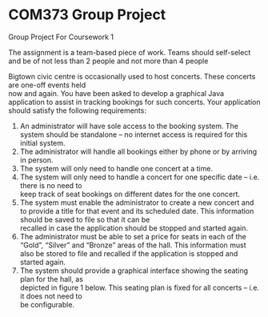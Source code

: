 # COM373 Group Project
Group Project For Coursework 1


The	assignment	is	a	team-based	piece	of	work.	Teams	should	self-select	and	be	of	not	
less	than	2	people	and	not	more	than	4	people

Bigtown	civic	centre	is	occasionally	used	to	host	concerts.	These	concerts	are	one-off	events	held	
now	and	again.	You	have	been	asked	to	develop	a	graphical	Java	application	to	assist	in	tracking
bookings	for	such	concerts.	Your	application	should	satisfy	the	following	requirements:
1. An	administrator	will	have	sole	access	to	the	booking	system. The	system	should	be	standalone
– no	internet	access	is	required	for	this	initial	system.
2. The	administrator	will	handle	all	bookings	either	by	phone	or	by	arriving	in	person.
3. The	system	will	only need	to	handle	one	concert at	a	time.	
4. The	system	will	only	need	to	handle	a	concert for	one	specific	date	– i.e.	there	is	no	need	to	
keep	track	of	seat	bookings	on different	dates	for	the	one	concert.
5. The	system	must	enable	the	administrator	to	create	a	new	concert and	to	provide	a	title	for	
that	event	and	its	scheduled	date.	This	information	should	be	saved	to	file	so	that	it	can	be	
recalled	in	case	the	application should	be	stopped	and	started	again.
6. The	administrator	must	be	able	to	set	a	price	for	seats	in	each	of	the	“Gold”,	“Silver”	and	
“Bronze”	areas	of	the	hall.	This	information	must	also	be	stored	to	file	and	recalled	if	the	
application	is	stopped	and	started	again.
7. The	system	should	provide	a	graphical	interface	showing	the	seating	plan	for	the	hall,	as	
depicted	in	figure	1	below.	This	seating	plan	is	fixed	for	all	concerts	– i.e.	it	does	not need	to	
be	configurable.
